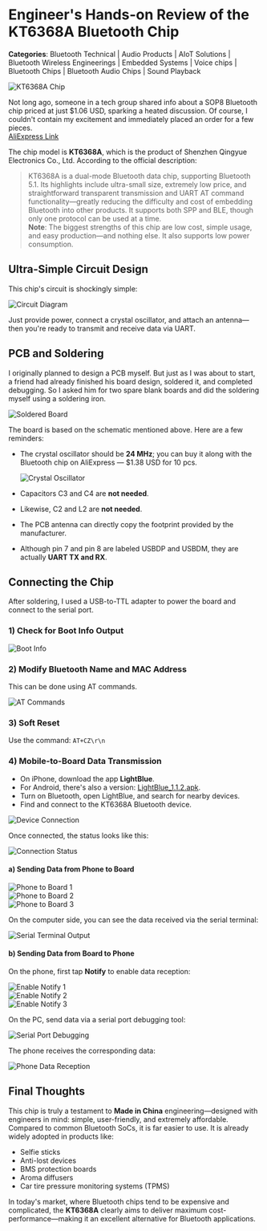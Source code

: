 # Engineer's Hands-on Review of the KT6368A Bluetooth Chip

**Categories**: Bluetooth Technical | Audio Products | AIoT Solutions | Bluetooth Wireless Engineerings | Embedded Systems | Voice chips | Bluetooth Chips | Bluetooth Audio Chips | Sound Playback

![KT6368A Chip](https://github.com/blevoice/pic/blob/afbc0a5253e99c8898fbb6f054948c58529f99bc/062501.png)

Not long ago, someone in a tech group shared info about a SOP8 Bluetooth chip priced at just $1.06 USD, sparking a heated discussion. Of course, I couldn't contain my excitement and immediately placed an order for a few pieces.  
[AliExpress Link](https://www.aliexpress.com/item/3256808888424851.html)

The chip model is **KT6368A**, which is the product of Shenzhen Qingyue Electronics Co., Ltd. According to the official description:

> KT6368A is a dual-mode Bluetooth data chip, supporting Bluetooth 5.1. Its highlights include ultra-small size, extremely low price, and straightforward transparent transmission and UART AT command functionality—greatly reducing the difficulty and cost of embedding Bluetooth into other products. It supports both SPP and BLE, though only one protocol can be used at a time.  
> **Note**: The biggest strengths of this chip are low cost, simple usage, and easy production—and nothing else. It also supports low power consumption.

## Ultra-Simple Circuit Design

This chip's circuit is shockingly simple:

![Circuit Diagram](https://github.com/blevoice/pic/blob/afbc0a5253e99c8898fbb6f054948c58529f99bc/062502.png)

Just provide power, connect a crystal oscillator, and attach an antenna—then you're ready to transmit and receive data via UART.

## PCB and Soldering

I originally planned to design a PCB myself. But just as I was about to start, a friend had already finished his board design, soldered it, and completed debugging. So I asked him for two spare blank boards and did the soldering myself using a soldering iron.

![Soldered Board](https://github.com/blevoice/pic/blob/afbc0a5253e99c8898fbb6f054948c58529f99bc/062503.jpg)

The board is based on the schematic mentioned above. Here are a few reminders:

- The crystal oscillator should be **24 MHz**; you can buy it along with the Bluetooth chip on AliExpress — $1.38 USD for 10 pcs.
  
  ![Crystal Oscillator](https://github.com/blevoice/pic/blob/afbc0a5253e99c8898fbb6f054948c58529f99bc/062504.png)

- Capacitors C3 and C4 are **not needed**.
- Likewise, C2 and L2 are **not needed**.
- The PCB antenna can directly copy the footprint provided by the manufacturer.
- Although pin 7 and pin 8 are labeled USBDP and USBDM, they are actually **UART TX and RX**.

## Connecting the Chip

After soldering, I used a USB-to-TTL adapter to power the board and connect to the serial port.

### 1) Check for Boot Info Output

![Boot Info](https://github.com/blevoice/pic/blob/afbc0a5253e99c8898fbb6f054948c58529f99bc/062505.jpg)

### 2) Modify Bluetooth Name and MAC Address

This can be done using AT commands.

![AT Commands](https://github.com/blevoice/pic/blob/afbc0a5253e99c8898fbb6f054948c58529f99bc/062506.png)

### 3) Soft Reset

Use the command: `AT+CZ\r\n`

### 4) Mobile-to-Board Data Transmission

- On iPhone, download the app **LightBlue**.
- For Android, there's also a version: [LightBlue_1.1.2.apk](https://example.com/LightBlue_1.1.2.apk).
- Turn on Bluetooth, open LightBlue, and search for nearby devices.
- Find and connect to the KT6368A Bluetooth device.

![Device Connection](https://github.com/blevoice/pic/blob/afbc0a5253e99c8898fbb6f054948c58529f99bc/062507.jpg)

Once connected, the status looks like this:

![Connection Status](https://github.com/blevoice/pic/blob/afbc0a5253e99c8898fbb6f054948c58529f99bc/062508.jpg)

#### a) Sending Data from Phone to Board

![Phone to Board 1](https://github.com/blevoice/pic/blob/afbc0a5253e99c8898fbb6f054948c58529f99bc/062509.jpg)  
![Phone to Board 2](https://github.com/blevoice/pic/blob/afbc0a5253e99c8898fbb6f054948c58529f99bc/062510.jpg)  
![Phone to Board 3](https://github.com/blevoice/pic/blob/afbc0a5253e99c8898fbb6f054948c58529f99bc/062511.jpg)

On the computer side, you can see the data received via the serial terminal:

![Serial Terminal Output](https://github.com/blevoice/pic/blob/afbc0a5253e99c8898fbb6f054948c58529f99bc/062512.jpg)

#### b) Sending Data from Board to Phone

On the phone, first tap **Notify** to enable data reception:

![Enable Notify 1](https://github.com/blevoice/pic/blob/afbc0a5253e99c8898fbb6f054948c58529f99bc/062513.jpg)  
![Enable Notify 2](https://github.com/blevoice/pic/blob/afbc0a5253e99c8898fbb6f054948c58529f99bc/062514.jpg)  
![Enable Notify 3](https://github.com/blevoice/pic/blob/afbc0a5253e99c8898fbb6f054948c58529f99bc/062515.jpg)

On the PC, send data via a serial port debugging tool:

![Serial Port Debugging](https://github.com/blevoice/pic/blob/afbc0a5253e99c8898fbb6f054948c58529f99bc/062516.jpg)

The phone receives the corresponding data:

![Phone Data Reception](https://github.com/blevoice/pic/blob/afbc0a5253e99c8898fbb6f054948c58529f99bc/062517.jpg)

## Final Thoughts

This chip is truly a testament to **Made in China** engineering—designed with engineers in mind: simple, user-friendly, and extremely affordable. Compared to common Bluetooth SoCs, it is far easier to use. It is already widely adopted in products like:

- Selfie sticks
- Anti-lost devices
- BMS protection boards
- Aroma diffusers
- Car tire pressure monitoring systems (TPMS)

In today's market, where Bluetooth chips tend to be expensive and complicated, the **KT6368A** clearly aims to deliver maximum cost-performance—making it an excellent alternative for Bluetooth applications.
